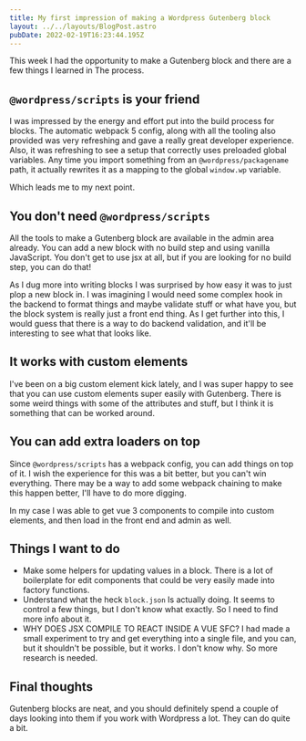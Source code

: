 ```yaml
---
title: My first impression of making a Wordpress Gutenberg block
layout: ../../layouts/BlogPost.astro
pubDate: 2022-02-19T16:23:44.195Z
---
```

This  week I had the opportunity to make a Gutenberg block and there are a few things I learned in The process.

## `@wordpress/scripts` is your friend

I was impressed by the energy and effort put into the build process for blocks. The automatic webpack 5 config, along with all the tooling also provided was very refreshing and gave a really great developer experience. Also, it was refreshing to see a setup that correctly uses preloaded global variables. Any time you import something from an `@wordpress/packagename` path, it actually rewrites it as a mapping to the global `window.wp` variable. 

Which leads me to my next point.

## You don't need `@wordpress/scripts`

All the tools to make a Gutenberg block are available in the admin area already. You can add a new block with no build step and using vanilla JavaScript. You don't get to use jsx at all, but if you are looking for no build step, you can do that!

As I dug more into writing blocks I was surprised by how easy it was to just plop a new block in. I was imagining I would need some complex hook in the backend to format things and maybe validate stuff or what have you, but the block system is really just a front end thing. As I get further into this, I would guess that there is a way to do backend validation, and it'll be interesting to see what that looks like.

## It works with custom elements

I've been on a big custom element kick lately, and I was super happy to see that you can use custom elements super easily with Gutenberg. There is some weird things with some of the attributes and stuff, but I think it is something that can be worked around.

## You can add extra loaders on top

Since `@wordpress/scripts` has a webpack config, you can add things on top of it. I wish the experience for this was a bit better, but you can't win everything. There may be a way to add some webpack chaining to make this happen better, I'll have to do more digging.

In my case I was able to get vue 3 components to compile into custom elements, and then load in the front end and admin as well. 

## Things I want to do

- Make some helpers for updating values in a block. There is a lot of boilerplate for edit components that could be very easily made into factory functions.
- Understand what the heck `block.json` Is actually doing. It seems to control a few things, but I don't know what exactly. So I need to find more info about it.
- WHY DOES JSX COMPILE TO REACT INSIDE A VUE SFC? I had made a small experiment to try and get everything into a single file, and you can, but it shouldn't be possible, but it works. I don't know why. So more research is needed.


## Final thoughts

Gutenberg blocks are neat, and you should definitely spend a couple of days looking into them if you work with Wordpress a lot. They can do quite a bit.
